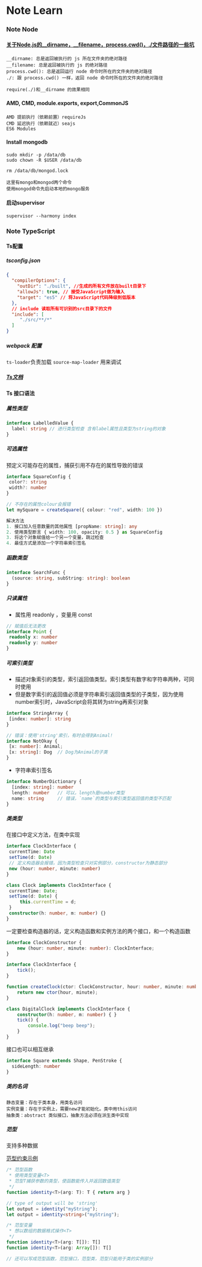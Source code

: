 # Note Learn

### Note Node

#### [关于Node.js的__dirname，__filename，process.cwd()，./文件路径的一些坑](https://segmentfault.com/a/1190000009368204)

```
__dirname: 总是返回被执行的 js 所在文件夹的绝对路径
__filename: 总是返回被执行的 js 的绝对路径
process.cwd(): 总是返回运行 node 命令时所在的文件夹的绝对路径
./: 跟 process.cwd() 一样，返回 node 命令时所在的文件夹的绝对路径

require(./)和__dirname 的效果相同
```

#### AMD, CMD, module.exports, export,CommonJS

```
AMD 提前执行（依赖前置）requireJs
CMD 延迟执行（依赖就近）seajs
ES6 Modules
```

#### Install mongodb

```
sudo mkdir -p /data/db
sudo chown -R $USER /data/db

rm /data/db/mongod.lock

这里有mongo和mongod两个命令
使用mongod命令先启动本地的mongo服务
```

#### 启动supervisor

```
supervisor --harmony index
```

### Note TypeScript

#### Ts配置

##### tsconfig.json

```json
{
  "compilerOptions": {
    "outDir": "./built", //生成的所有文件放在built目录下 
    "allowJs": true, // 接受JavaScript做为输入
    "target": "es5" // 将JavaScript代码降级到低版本
  },
  // include 读取所有可识别的src目录下的文件
  "include": [
     "./src/**/*"
  ]
}
```

##### webpack 配置

`ts-loader`负责加载 `source-map-loader` 用来调试

##### [Ts文档](https://www.tslang.cn/docs/handbook/basic-types.html)

#### Ts 接口语法

##### 属性类型

```typescript
interface LabelledValue {
  label: string // 进行类型检查 含有label属性且类型为string的对象
}
```
##### 可选属性

预定义可能存在的属性，捕获引用不存在的属性导致的错误

 ```typescript
interface SquareConfig {
  color?: string
  width?: number
}

// 不存在的属性colour会报错
let mySquare = createSquare({ colour: "red", width: 100 })

解决方法
1. 接口加入任意数量的其他属性 [propName: string]: any 
2. 使用类型断言 { width: 100, opacity: 0.5 } as SquareConfig
3. 将这个对象赋值给一个另一个变量，跳过检查
4. 最佳方式是添加一个字符串索引签名
 ```

##### 函数类型

```typescript
interface SearchFunc {
  (source: string, subString: string): boolean
}
```

##### 只读属性 

* 属性用 readonly ，变量用 const

 ```typescript
// 赋值后无法更改
interface Point {
  readonly x: number
  readonly y: number
}
 ```

##### 可索引类型

 * 描述对象索引的类型，索引返回值类型。索引类型有数字和字符串两种，可同时使用
 * 但是数字索引的返回值必须是字符串索引返回值类型的子类型，因为使用number索引时，JavaScript会将其转为string再索引对象

 ```typescript
interface StringArray {
  [index: number]: string
}

// 错误：使用'string'索引，有时会得到Animal!
interface NotOkay {
  [x: number]: Animal;
  [x: string]: Dog  // Dog为Animal的子类
}
 ```

* 字符串索引签名

```typescript
interface NumberDictionary {
  [index: string]: number
  length: number   // 可以，length是number类型
  name: string     // 错误，`name`的类型与索引类型返回值的类型不匹配
}
```

##### 类类型

在接口中定义方法，在类中实现

 ```typescript
interface ClockInterface {
  currentTime: Date
  setTime(d: Date)
  // 定义构造器会报错，因为类型检查只对实例部分，constructor为静态部分
  new (hour: number, minute: number) 
}

class Clock implements ClockInterface {
  currentTime: Date;
  setTime(d: Date) {
      this.currentTime = d;
  }
  constructor(h: number, m: number) {}
}
 ```

一定要检查构造器的话，定义构造函数和实例方法的两个接口，和一个构造函数

```typescript
interface ClockConstructor {
    new (hour: number, minute: number): ClockInterface;
}

interface ClockInterface {
    tick();
}

function createClock(ctor: ClockConstructor, hour: number, minute: number): ClockInterface {
    return new ctor(hour, minute);
}

class DigitalClock implements ClockInterface {
    constructor(h: number, m: number) { }
    tick() {
        console.log("beep beep");
    }
}
```


接口也可以相互继承

```typescript
interface Square extends Shape, PenStroke {
  sideLength: number
}
```

##### 类的名词

```
静态变量：存在于类本身，用类名访问
实例变量：存在于实例上，需要new才能初始化。类中用this访问
抽象类：abstract 类似接口，抽象方法必须在派生类中实现
```

##### 范型

支持多种数据

[范型约束示例](https://www.tslang.cn/docs/handbook/generics.html)

```typescript
/* 范型函数
 * 使用类型变量<T>
 * 范型T捕获参数的类型，使函数能传入并返回数值类型
 */
function identity<T>(arg: T): T { return arg }

// type of output will be 'string'
let output = identity("myString");  
let output = identity<string>("myString"); 

/* 范型变量
 * 想以数组的数据格式操作<T>
 */
function identity<T>(arg: T[]): T[]
function identity<T>(arg: Array[]): T[]

// 还可以写成范型函数，范型接口，范型类，范型只能用于类的实例部分

```

